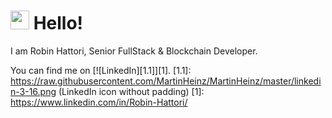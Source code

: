 # <img src="https://raw.githubusercontent.com/MartinHeinz/MartinHeinz/master/wave.gif" width="30px"> Hello!
<p style="font-size: '18px';">I am Robin Hattori, Senior FullStack & Blockchain Developer.</p>

You can find me on [![LinkedIn][1.1]][1].
[1.1]: https://raw.githubusercontent.com/MartinHeinz/MartinHeinz/master/linkedin-3-16.png (LinkedIn icon without padding)
[1]: https://www.linkedin.com/in/Robin-Hattori/
